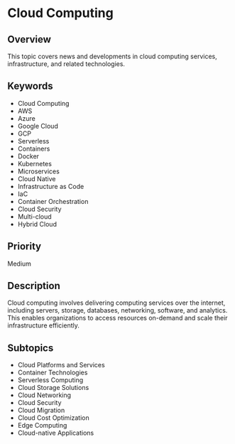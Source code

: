# Cloud Computing

## Overview
This topic covers news and developments in cloud computing services, infrastructure, and related technologies.

## Keywords
- Cloud Computing
- AWS
- Azure
- Google Cloud
- GCP
- Serverless
- Containers
- Docker
- Kubernetes
- Microservices
- Cloud Native
- Infrastructure as Code
- IaC
- Container Orchestration
- Cloud Security
- Multi-cloud
- Hybrid Cloud

## Priority
Medium

## Description
Cloud computing involves delivering computing services over the internet, including servers, storage, databases, networking, software, and analytics. This enables organizations to access resources on-demand and scale their infrastructure efficiently.

## Subtopics
- Cloud Platforms and Services
- Container Technologies
- Serverless Computing
- Cloud Storage Solutions
- Cloud Networking
- Cloud Security
- Cloud Migration
- Cloud Cost Optimization
- Edge Computing
- Cloud-native Applications
